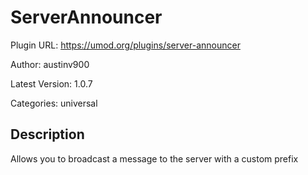 # ServerAnnouncer

Plugin URL: https://umod.org/plugins/server-announcer

Author: austinv900

Latest Version: 1.0.7

Categories: universal

## Description

Allows you to broadcast a message to the server with a custom prefix
